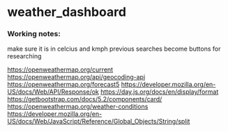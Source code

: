 # weather_dashboard

### Working notes:
make sure it is in celcius and kmph
previous searches become buttons for researching

https://openweathermap.org/current
https://openweathermap.org/api/geocoding-api
https://openweathermap.org/forecast5
https://developer.mozilla.org/en-US/docs/Web/API/Response/ok
https://day.js.org/docs/en/display/format
https://getbootstrap.com/docs/5.2/components/card/
https://openweathermap.org/weather-conditions
https://developer.mozilla.org/en-US/docs/Web/JavaScript/Reference/Global_Objects/String/split